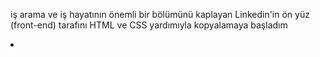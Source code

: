 iş arama ve iş hayatının önemli bir bölümünü kaplayan Linkedin'in ön yüz (front-end) tarafını HTML ve CSS yardımıyla kopyalamaya başladım
<li class="fas fa-home"></li>
